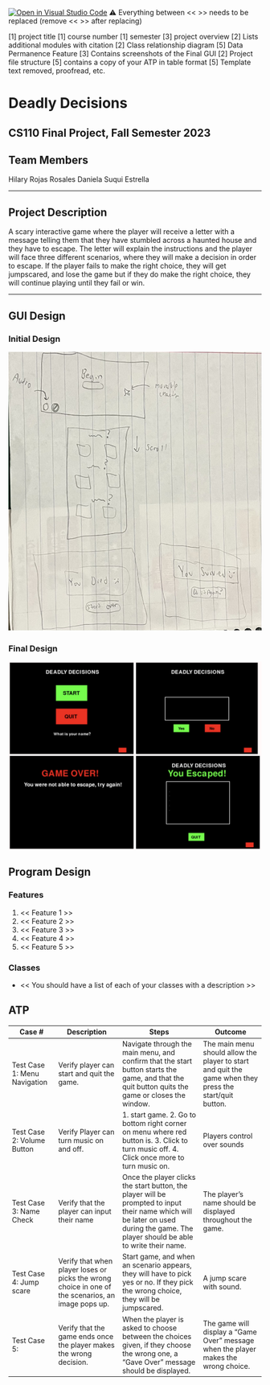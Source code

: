 [![Open in Visual Studio Code](https://classroom.github.com/assets/open-in-vscode-718a45dd9cf7e7f842a935f5ebbe5719a5e09af4491e668f4dbf3b35d5cca122.svg)](https://classroom.github.com/online_ide?assignment_repo_id=12803274&assignment_repo_type=AssignmentRepo)
:warning: Everything between << >> needs to be replaced (remove << >> after replacing)

[1] project title
[1] course number 
[1] semester
[3] project overview
[2] Lists additional modules with citation
[2] Class relationship diagram
[5] Data Permanence Feature
[3] Contains screenshots of the Final GUI
[2] Project file structure
[5] contains a copy of your ATP in table format
[5] Template text removed, proofread, etc.

# Deadly Decisions
## CS110 Final Project, Fall Semester 2023

## Team Members
Hilary Rojas Rosales 
Daniela Suqui Estrella
***

## Project Description
A scary interactive game where the player will receive a letter with a message telling them that they have stumbled across a haunted house and they have to escape. The letter will explain the instructions and the player will face three different scenarios, where they will make a decision in order to escape. If the player fails to make the right choice, they will get jumpscared, and lose the game but if they do make the right choice, they will continue playing until they fail or win.

***    

## GUI Design

### Initial Design

![initial gui](assets/gui.jpeg)

### Final Design

![final gui](assets/finalgui.jpeg)

## Program Design

### Features

1. << Feature 1 >>
2. << Feature 2 >>
3. << Feature 3 >>
4. << Feature 4 >>
5. << Feature 5 >>

### Classes

- << You should have a list of each of your classes with a description >>

## ATP
| Case #   | Description | Steps | Outcome |
| -------- | ----------- | ----- | ------- |
| Test Case 1: Menu Navigation | Verify player can start and quit the game. |  Navigate through the main menu, and confirm that the start button starts the game, and that the quit button quits the game or closes the window.| The main menu should allow the player to start and quit the game when they press the start/quit button. |
| Test Case 2: Volume Button | Verify Player can turn music on and off. | 1. start game. 2. Go to bottom right corner on menu where red button is. 3. Click to turn music off. 4. Click once more to turn music on.| Players control over sounds |
| Test Case 3: Name Check | Verify that the player can input their name | Once the player clicks the start button, the player will be prompted to input their name which will be later on used during the game. The player should be able to write their name. | The player’s name should be displayed throughout the game. |
| Test Case 4: Jump scare | Verify that when player loses or picks the wrong choice in one of the scenarios, an image pops up. | Start game, and when an scenario appears, they will have to pick yes or no. If they pick the wrong choice, they will be jumpscared.| A jump scare with sound. |
| Test Case 5: | Verify that the game ends once the player makes the wrong decision. | When the player is asked to choose between the choices given, if they choose the wrong one, a “Gave Over” message should be displayed. | The game will display a “Game Over” message when the player makes the wrong choice. |


